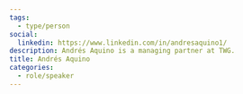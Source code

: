 ```yaml
---
tags:
  - type/person
social:
  linkedin: https://www.linkedin.com/in/andresaquino1/
description: Andrés Aquino is a managing partner at TWG.
title: Andrés Aquino
categories:
  - role/speaker
---
```


